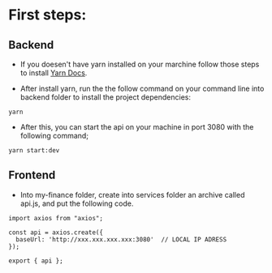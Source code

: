 # First steps: 

## Backend

- If you doesen't have yarn installed on your marchine follow those steps to install [Yarn Docs](https://classic.yarnpkg.com/lang/en/docs/install/#windows-stable). </br>

- After install yarn, run the the follow command on your command line into backend folder to install the project dependencies: </br>

```
yarn
```

- After this, you can start the api on your machine in port 3080  with the following command; </br>
```
yarn start:dev
```

## Frontend

- Into my-finance folder, create into services folder an archive called api.js, and put the following code. </br>

```
import axios from "axios";

const api = axios.create({
  baseUrl: 'http://xxx.xxx.xxx.xxx:3080'  // LOCAL IP ADRESS
});

export { api };
 
 ```
 
